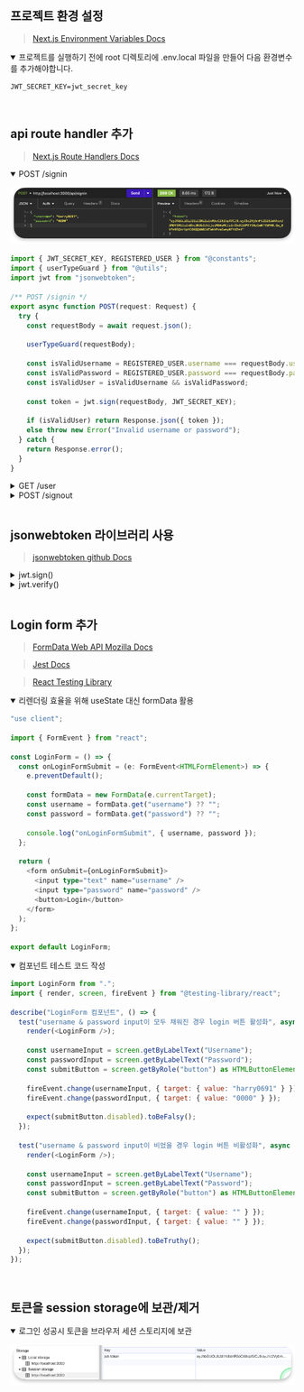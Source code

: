 ## 프로젝트 환경 설정

> [Next.js Environment Variables Docs](https://nextjs.org/docs/app/building-your-application/configuring/environment-variables)

<details open>
<summary>프로젝트를 실행하기 전에 root 디렉토리에 .env.local 파일을 만들어 다음 환경변수를 추가해야합니다.</summary>

```
JWT_SECRET_KEY=jwt_secret_key
```

</details>

</br>

## api route handler 추가

> [Next.js Route Handlers Docs](https://nextjs.org/docs/app/building-your-application/routing/route-handlers)

<details open>
<summary>POST /signin</summary>

![api-result-post-signin](/src/assets/api-result-post-signin.png)

```typescript
import { JWT_SECRET_KEY, REGISTERED_USER } from "@constants";
import { userTypeGuard } from "@utils";
import jwt from "jsonwebtoken";

/** POST /signin */
export async function POST(request: Request) {
  try {
    const requestBody = await request.json();

    userTypeGuard(requestBody);

    const isValidUsername = REGISTERED_USER.username === requestBody.username;
    const isValidPassword = REGISTERED_USER.password === requestBody.password;
    const isValidUser = isValidUsername && isValidPassword;

    const token = jwt.sign(requestBody, JWT_SECRET_KEY);

    if (isValidUser) return Response.json({ token });
    else throw new Error("Invalid username or password");
  } catch {
    return Response.error();
  }
}
```

</details>

<details>
<summary>GET /user</summary>

![api-result-get-user](/src/assets/api-result-get-user.png)

Request Authorization Header에 토큰이 함께 전달되지 않았다면 401 에러 반환

```typescript
import { JWT_SECRET_KEY } from "@/constants";
import { DecodedToken } from "@/types";
import jwt from "jsonwebtoken";

/** GET /user */
export async function GET(request: Request) {
  try {
    const authorizationHeader = request.headers.get("authorization");

    if (!authorizationHeader) throw new Error("No authorizzation header");

    const token = authorizationHeader.replace("Bearer ", "");
    const { username } = jwt.verify(token, JWT_SECRET_KEY) as DecodedToken;

    return Response.json({ username });
  } catch {
    return new Response("Unauthorized", { status: 401 });
  }
}
```

</details>

<details>
<summary>POST /signout</summary>

```typescript
/** POST /signout */
export async function POST(request: Request) {
  try {
    const authorizationHeader = request.headers.get("authorization");

    if (!authorizationHeader) throw new Error("No authorizzation header");

    const token = authorizationHeader.replace("Bearer ", "");
    jwt.verify(token, JWT_SECRET_KEY) as DecodedToken;

    return new Response("Signout", { status: 200 });
  } catch {
    return new Response("Unauthorized", { status: 401 });
  }
}
```

</details>

</br>

## jsonwebtoken 라이브러리 사용

> [jsonwebtoken github Docs](https://github.com/auth0/node-jsonwebtoken#readme)

<details>
<summary>jwt.sign()</summary>

- `claim`과 `signature`를 받아 암호화된 JSON Web Token을 string으로 반환 (암호화 알고리즘 디폴트 값은 `HMAC SHA256`, `options`로 변경 가능)
</details>

<details>
<summary>jwt.verify()</summary>

- jwt token을 검증하고 decode하여 `claim`을 반환
</details>

</br>

## Login form 추가

> [FormData Web API Mozilla Docs](https://developer.mozilla.org/en-US/docs/Web/API/FormData/FormData)

> [Jest Docs](https://jestjs.io/docs/getting-started)

> [React Testing Library](https://testing-library.com/docs/react-testing-library/intro/)

<details open>
<summary>리렌더링 효율을 위해 useState 대신 formData 활용</summary>

```typescript
"use client";

import { FormEvent } from "react";

const LoginForm = () => {
  const onLoginFormSubmit = (e: FormEvent<HTMLFormElement>) => {
    e.preventDefault();

    const formData = new FormData(e.currentTarget);
    const username = formData.get("username") ?? "";
    const password = formData.get("password") ?? "";

    console.log("onLoginFormSubmit", { username, password });
  };

  return (
    <form onSubmit={onLoginFormSubmit}>
      <input type="text" name="username" />
      <input type="password" name="password" />
      <button>Login</button>
    </form>
  );
};

export default LoginForm;
```

</details>

<details open>
<summary>컴포넌트 테스트 코드 작성</summary>

```javascript
import LoginForm from ".";
import { render, screen, fireEvent } from "@testing-library/react";

describe("LoginForm 컴포넌트", () => {
  test("username & password input이 모두 채워진 경우 login 버튼 활성화", async () => {
    render(<LoginForm />);

    const usernameInput = screen.getByLabelText("Username");
    const passwordInput = screen.getByLabelText("Password");
    const submitButton = screen.getByRole("button") as HTMLButtonElement;

    fireEvent.change(usernameInput, { target: { value: "harry0691" } });
    fireEvent.change(passwordInput, { target: { value: "0000" } });

    expect(submitButton.disabled).toBeFalsy();
  });

  test("username & password input이 비었을 경우 login 버튼 비활성화", async () => {
    render(<LoginForm />);

    const usernameInput = screen.getByLabelText("Username");
    const passwordInput = screen.getByLabelText("Password");
    const submitButton = screen.getByRole("button") as HTMLButtonElement;

    fireEvent.change(usernameInput, { target: { value: "" } });
    fireEvent.change(passwordInput, { target: { value: "" } });

    expect(submitButton.disabled).toBeTruthy();
  });
});

```

</details>

</br>

## 토큰을 session storage에 보관/제거

<details open><summary>
로그인 성공시 토큰을 브라우저 세션 스토리지에 보관
</summary>

![session storage](/src/assets/session-storage-jwt.png)
